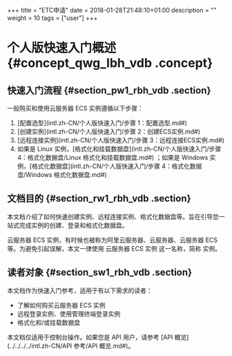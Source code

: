+++
title = "ETC申请"
date = 2018-01-28T21:48:10+01:00
description = ""
weight = 10
tags = ["user"]
+++

# 个人版快速入门概述 {#concept_qwg_lbh_vdb .concept}

## 快速入门流程 {#section_pw1_rbh_vdb .section}

一般购买和使用云服务器 ECS 实例遵循以下步骤：

1.  [配置选型](intl.zh-CN/个人版快速入门/步骤 1：配置选型.md#)
2.  [创建实例](intl.zh-CN/个人版快速入门/步骤 2：创建ECS实例.md#)
3.  [远程连接实例](intl.zh-CN/个人版快速入门/步骤 3：远程连接ECS实例.md#)
4.  如果是 Linux 实例，[格式化和挂载数据盘](intl.zh-CN/个人版快速入门/步骤 4：格式化数据盘/Linux 格式化和挂载数据盘.md#) ；如果是 Windows 实例，[格式化数据盘](intl.zh-CN/个人版快速入门/步骤 4：格式化数据盘/Windows 格式化数据盘.md#)

## 文档目的 {#section_rw1_rbh_vdb .section}

本文档介绍了如何快速创建实例、远程连接实例、格式化数据盘等。旨在引导您一站式完成实例的创建、登录和格式化数据盘。

云服务器 ECS 实例，有时候也被称为阿里云服务器、云服务器、云服务器 ECS 等。为避免引起误解，本文一律使用 云服务器 ECS 实例 这一名称，简称 实例。

## 读者对象 {#section_sw1_rbh_vdb .section}

本文档作为快速入门参考，适用于有以下需求的读者：

-   了解如何购买云服务器 ECS 实例
-   远程登录实例、使用管理终端登录实例
-   格式化和/或挂载数据盘

本文档仅适用于控制台操作。如果您是 API 用户，请参考 [API 概览](../../../../intl.zh-CN/API 参考/API 概览.md#)。
